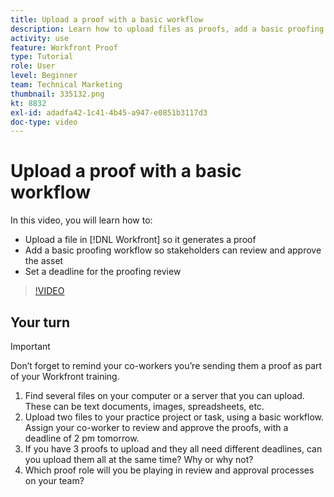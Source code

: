 ```yaml
---
title: Upload a proof with a basic workflow
description: Learn how to upload files as proofs, add a basic proofing workflow for stakeholder review and approval, and set deadlines for proofing review in [!DNL Workfront].
activity: use
feature: Workfront Proof
type: Tutorial
role: User
level: Beginner
team: Technical Marketing
thumbnail: 335132.png
kt: 8832
exl-id: adadfa42-1c41-4b45-a947-e0851b3117d3
doc-type: video
---
```

# Upload a proof with a basic workflow

In this video, you will learn how to:

* Upload a file in [!DNL Workfront] so it generates a proof
* Add a basic proofing workflow so stakeholders can review and approve the asset
* Set a deadline for the proofing review

>[!VIDEO](https://video.tv.adobe.com/v/335132/?quality=12&learn=on)

## Your turn

>[!IMPORTANT]
>
>Don’t forget to remind your co-workers you’re sending them a proof as part of your Workfront training.


1. Find several files on your computer or a server that you can upload. These can be text documents, images, spreadsheets, etc.
1. Upload two files to your practice project or task, using a basic workflow. Assign your co-worker to review and approve the proofs, with a deadline of 2 pm tomorrow.
1. If you have 3 proofs to upload and they all need different deadlines, can you upload them all at the same time? Why or why not?
1. Which proof role will you be playing in review and approval processes on your team?

<!--
## Learn more
* Supported proofing file types
* Configure a proof
-->

<!--
## Guides
* Plan a basic workflow worksheet
* Upload proofs in Workfront
-->
